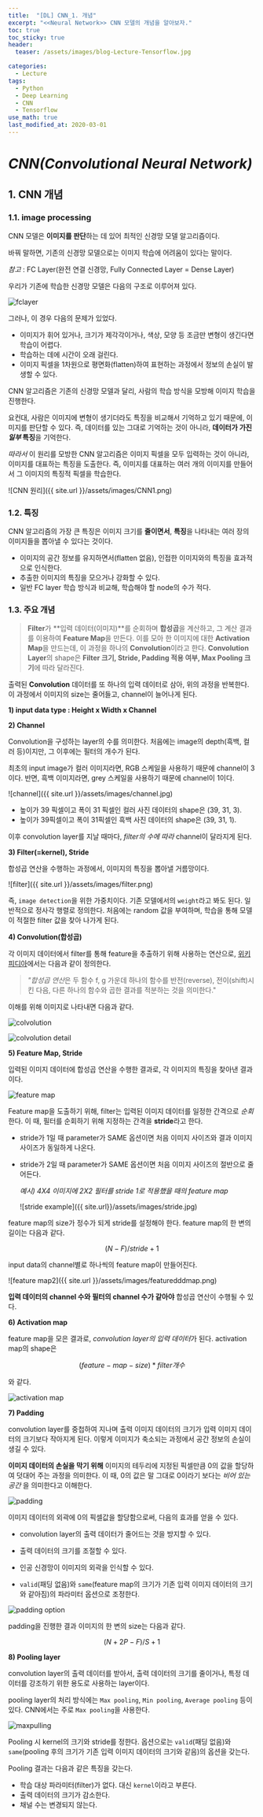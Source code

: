 ```yaml
---
title:  "[DL] CNN_1. 개념"
excerpt: "<<Neural Network>> CNN 모델의 개념을 알아보자."
toc: true
toc_sticky: true
header:
  teaser: /assets/images/blog-Lecture-Tensorflow.jpg

categories:
  - Lecture
tags:
  - Python
  - Deep Learning
  - CNN
  - Tensorflow
use_math: true
last_modified_at: 2020-03-01
---
```






# _CNN(Convolutional Neural Network)_



## 1. CNN 개념

### 1.1. image processing



 CNN 모델은 **이미지를 판단**하는 데 있어 최적인 신경망 모델 알고리즘이다.



 바꿔 말하면, 기존의 신경망 모델으로는 이미지 학습에 어려움이 있다는 말이다.



*참고* : FC Layer(완전 연결 신경망, Fully Connected Layer = Dense Layer)



우리가 기존에 학습한 신경망 모델은 다음의 구조로 이루어져 있다. 

![fclayer]({{site.url}}/assets/images/fclayer.png)

  그러나, 이 경우 다음의 문제가 있었다.

* 이미지가 휘어 있거나, 크기가 제각각이거나, 색상, 모양 등 조금만 변형이 생긴다면 학습이 어렵다.
* 학습하는 데에 시간이 오래 걸린다.
* 이미지 픽셀을 1차원으로 평면화(flatten)하여 표현하는 과정에서 정보의 손실이 발생할 수 있다.



 CNN 알고리즘은 기존의 신경망 모델과 달리, 사람의 학습 방식을 모방해 이미지 학습을 진행한다.

 요컨대, 사람은 이미지에 변형이 생기더라도 특징을 비교해서 기억하고 있기 때문에, 이미지를 판단할 수 있다. 즉, 데이터를 있는 그대로 기억하는 것이 아니라, **데이터가 가진 *일부* 특징**을 기억한다.

 *따라서*  이 원리를 모방한 CNN 알고리즘은 이미지 픽셀을 모두 입력하는 것이 아니라, 이미지를 대표하는 특징을 도출한다. 즉, 이미지를 대표하는 여러 개의 이미지를 만들어서 그 이미지의 특징적 픽셀을 학습한다.



![CNN 원리]({{ site.url }}/assets/images/CNN1.png)





### 1.2. 특징



 CNN 알고리즘의 가장 큰 특징은 이미지 크기를 **줄이면서**, **특징**을 나타내는 여러 장의 이미지들을 뽑아낼 수 있다는 것이다.

- 이미지의 공간 정보를 유지하면서(flatten 없음), 인접한 이미지와의 특징을 효과적으로 인식한다.
- 추출한 이미지의 특징을 모으거나 강화할 수 있다.
- 일반 FC layer 학습 방식과 비교해, 학습해야 할 node의 수가 적다.





### 1.3. 주요 개념

> **Filter**가 **입력 데이터(이미지)**를 순회하며 **합성곱**을 계산하고, 그 계산 결과를 이용하여 **Feature Map**을 만든다. 이를 모아 한 이미지에 대한 **Activation Map**을 만드는데, 이 과정을 하나의 **Convolution**이라고 한다. **Convolution Layer**의 shape은 **Filter 크기, Stride, Padding 적용 여부, Max Pooling 크기**에 따라 달라진다.



 출력된 **Convolution** 데이터를 또 하나의 입력 데이터로 삼아, 위의 과정을 반복한다. 이 과정에서 이미지의 size는 줄어들고, channel이 늘어나게 된다.



**1) input data type : Height x Width x Channel**

**2) Channel**

 Convolution을 구성하는 layer의 수를 의미한다. 처음에는 image의 depth(흑백, 컬러 등)이지만, 그 이후에는 필터의 개수가 된다.

 최초의 input image가 컬러 이미지라면, RGB 스케일을 사용하기 때문에 channel이 3이다. 반면, 흑백 이미지라면, grey 스케일을 사용하기 때문에 channel이 1이다.

![channel]({{ site.url }}/assets/images/channel.jpg)

* 높이가 39 픽셀이고 폭이 31 픽셀인 컬러 사진 데이터의 shape은 (39, 31, 3).
* 높이가 39픽셀이고 폭이 31픽셀인 흑백 사진 데이터의 shape은 (39, 31, 1).

 이후 convolution layer를 지날 때마다,  *filter의 수에 따라* channel이 달라지게 된다.



**3) Filter(=kernel), Stride**



 합성곱 연산을 수행하는 과정에서, 이미지의 특징을 뽑아낼 거름망이다.



![filter]({{ site.url }}/assets/images/filter.png)



 즉, `image detection`을 위한 가중치이다. 기존 모델에서의 `weight`라고 봐도 된다. 일반적으로 정사각 행렬로 정의한다. 처음에는 random 값을 부여하며, 학습을 통해 모델이 적절한 filter 값을 찾아 나가게 된다.





**4) Convolution(합성곱)**



 각 이미지 데이터에서 filter를 통해 feature을 추출하기 위해 사용하는 연산으로, [위키피디아]([https://ko.wikipedia.org/wiki/%ED%95%A9%EC%84%B1%EA%B3%B1](https://ko.wikipedia.org/wiki/합성곱))에서는 다음과 같이 정의한다.



> *"합성곱 연산*은 두 함수 f, g 가운데 하나의 함수를 반전(reverse), 전이(shift)시킨 다음, 다른 하나의 함수와 곱한 결과를 적분하는 것을 의미한다."



 이해를 위해 이미지로 나타내면 다음과 같다.



![colvolution]({{site.url}}/assets/images/convolution23.png)

![colvolution detail]({{site.url}}/assets/images/convolution1.gif)



**5) Feature Map, Stride**



 입력된 이미지 데이터에 합성곱 연산을 수행한 결과로, 각 이미지의 특징을 찾아낸 결과이다.

![feature map]({{site.url}}/assets/images/featuremap.png)



 Feature map을 도출하기 위해, filter는 입력된 이미지 데이터를 일정한 간격으로 *순회* 한다. 이 때, 필터를 순회하기 위해 지정하는 간격을 **stride**라고 한다.

* stride가 1일 때 parameter가 SAME 옵션이면 처음 이미지 사이즈와 결과 이미지 사이즈가 동일하게 나온다.

* stride가 2일 때 parameter가 SAME 옵션이면 처음 이미지 사이즈의 절반으로 줄어든다.

  

  

  *예시) 4X4 이미지에 2X2 필터를 stride 1로 적용했을 때의 feature map*
  
  ![stride example]({{ site.url}}/assets/images/stride.jpg)



 feature map의 size가 정수가 되게 stride를 설정해야 한다. feature map의 한 변의 길이는 다음과 같다.


$$
{(N-F)/stride + 1}
$$



 input data의 channel별로 하나씩의 feature map이 만들어진다.

![feature map2]({{ site.url }}/assets/images/featuredddmap.png)



 **입력 데이터의 channel 수와 필터의 channel 수가 같아야** 합성곱 연산이 수행될 수 있다.





**6) Activation map**



 feature map을 모은 결과로, *convolution layer의 입력 데이터*가 된다. activation map의 shape은 


$$
(feature-map-size) * filter 개수
$$



와 같다.



![activation map]({{site.url}}/assets/images/lecture.png)



**7) Padding**

 

 convolution layer를 중첩하여 지나며 출력 이미지 데이터의 크기가 입력 이미지 데이터의 크기보다 작아지게 된다. 이렇게 이미지가 축소되는 과정에서 공간 정보의 손실이 생길 수 있다.

 **이미지 데이터의 손실을 막기 위해** 이미지의 테두리에 지정된 픽셀만큼 0의 값을 할당하여 덧대어 주는 과정을 의미한다. 이 때, 0의 값은 말 그대로 0이라기 보다는 *비어 있는 공간* 을 의미한다고 이해한다.



![padding]({{site.url}}/assets/images/padding.png)



 이미지 데이터의 외곽에 0의 픽셀값을 할당함으로써, 다음의 효과를 얻을 수 있다.
* convolution layer의 출력 데이터가 줄어드는 것을 방지할 수 있다.
* 출력 데이터의 크기를 조절할 수 있다.
* 인공 신경망이 이미지의 외곽을 인식할 수 있다.

* `valid`(패딩 없음)와 `same`(feature map의 크기가 기존 입력 이미지 데이터의 크기와 같아짐)의 파라미터 옵션으로 조정한다.

![padding option]({{site.url}}/assets/images/paddingoption.png)



  padding을 진행한 결과 이미지의 한 변의 size는 다음과 같다.


$$
{(N + 2P - F)/S} + 1
$$



**8) Pooling layer**



 convolution layer의 출력 데이터를 받아서, 출력 데이터의 크기를 줄이거나, 특정 데이터를 강조하기 위한 용도로 사용하는 layer이다.

 pooling layer의 처리 방식에는 `Max pooling`, `Min pooling`, `Average pooling` 등이 있다. CNN에서는 주로 `Max pooling`을 사용한다.

![maxpulling]({{site.url}}/assets/images/maxpulling.png)



  Pooling 시 kernel의 크기와 stride를 정한다. 옵션으로는 `valid`(패딩 없음)와 `same`(pooling 후의 크기가 기존 입력 이미지 데이터의 크기와 같음)의 옵션을 갖는다.

  Pooling 결과는 다음과 같은 특징을 갖는다.

* 학습 대상 파라미터(filter)가 없다. 대신 `kernel`이라고 부른다.
* 출력 데이터의 크기가 감소한다.
* 채널 수는 변경되지 않는다.